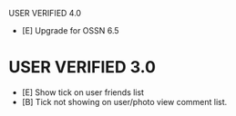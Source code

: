 USER VERIFIED 4.0
- [E] Upgrade for OSSN 6.5

USER VERIFIED 3.0
==================
- [E] Show tick on user friends list
- [B] Tick not showing on user/photo view comment list.